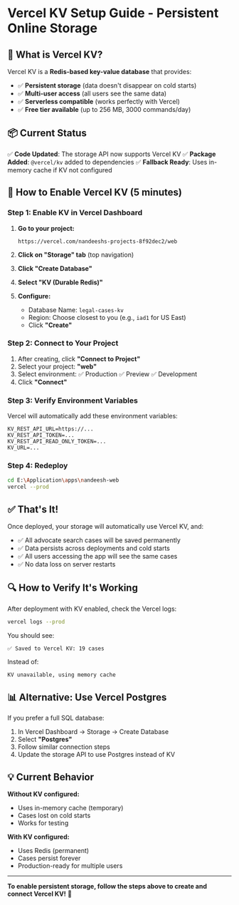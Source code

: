 # Vercel KV Setup Guide - Persistent Online Storage

## 🎯 What is Vercel KV?

Vercel KV is a **Redis-based key-value database** that provides:
- ✅ **Persistent storage** (data doesn't disappear on cold starts)
- ✅ **Multi-user access** (all users see the same data)
- ✅ **Serverless compatible** (works perfectly with Vercel)
- ✅ **Free tier available** (up to 256 MB, 3000 commands/day)

## 📦 Current Status

✅ **Code Updated**: The storage API now supports Vercel KV
✅ **Package Added**: `@vercel/kv` added to dependencies
✅ **Fallback Ready**: Uses in-memory cache if KV not configured

## 🚀 How to Enable Vercel KV (5 minutes)

### Step 1: Enable KV in Vercel Dashboard

1. **Go to your project:**
   ```
   https://vercel.com/nandeeshs-projects-8f92dec2/web
   ```

2. **Click on "Storage" tab** (top navigation)

3. **Click "Create Database"**

4. **Select "KV (Durable Redis)"**

5. **Configure:**
   - Database Name: `legal-cases-kv`
   - Region: Choose closest to you (e.g., `iad1` for US East)
   - Click **"Create"**

### Step 2: Connect to Your Project

1. After creating, click **"Connect to Project"**
2. Select your project: **"web"**
3. Select environment: ✅ Production ✅ Preview ✅ Development
4. Click **"Connect"**

### Step 3: Verify Environment Variables

Vercel will automatically add these environment variables:
```
KV_REST_API_URL=https://...
KV_REST_API_TOKEN=...
KV_REST_API_READ_ONLY_TOKEN=...
KV_URL=...
```

### Step 4: Redeploy

```bash
cd E:\Application\apps\nandeesh-web
vercel --prod
```

## ✅ That's It!

Once deployed, your storage will automatically use Vercel KV, and:
- ✅ All advocate search cases will be saved permanently
- ✅ Data persists across deployments and cold starts
- ✅ All users accessing the app will see the same cases
- ✅ No data loss on server restarts

## 🔍 How to Verify It's Working

After deployment with KV enabled, check the Vercel logs:

```bash
vercel logs --prod
```

You should see:
```
✅ Saved to Vercel KV: 19 cases
```

Instead of:
```
KV unavailable, using memory cache
```

## 📊 Alternative: Use Vercel Postgres

If you prefer a full SQL database:

1. In Vercel Dashboard → Storage → Create Database
2. Select **"Postgres"**
3. Follow similar connection steps
4. Update the storage API to use Postgres instead of KV

## 💡 Current Behavior

**Without KV configured:**
- Uses in-memory cache (temporary)
- Cases lost on cold starts
- Works for testing

**With KV configured:**
- Uses Redis (permanent)
- Cases persist forever
- Production-ready for multiple users

---

**To enable persistent storage, follow the steps above to create and connect Vercel KV!** 🚀

